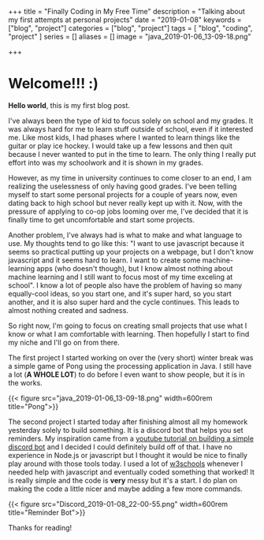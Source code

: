 +++
title = "Finally Coding in My Free Time"
description = "Talking about my first attempts at personal projects"
date = "2019-01-08"
keywords = ["blog", "project"]
categories = ["blog", "project"]
tags = [
 "blog",
 "coding",
 "project"
]
series = []
aliases = []
image = "java_2019-01-06_13-09-18.png"

+++


# Welcome!!! :)

**Hello world**, this is my first blog post.

I've always been the type of kid to focus solely on school and my grades. It was always hard for me to learn stuff outside of school, even if it interested me. Like most kids, I had phases where I wanted to learn things like the guitar or play ice hockey. I would take up a few lessons and then quit because I never wanted to put in the time to learn. The only thing I really put effort into was my schoolwork and it is shown in my grades.

However, as my time in university continues to come closer to an end, I am realizing the uselessness of only having good grades. I've been telling myself to start some personal projects for a couple of years now, even dating back to high school but never really kept up with it. Now, with the pressure of applying to co-op jobs looming over me, I've decided that it is finally time to get uncomfortable and start some projects.

Another problem, I've always had is what to make and what language to use. My thoughts tend to go like this: "I want to use javascript because it seems so practical putting up your projects on a webpage, but I don't know javascript and it seems hard to learn. I want to create some machine-learning apps (who doesn't though), but I know almost nothing about machine learning and I still want to focus most of my time exceling at school". I know a lot of people also have the problem of having so many equally-cool ideas, so you start one, and it's super hard, so you start another, and it is also super hard and the cycle continues. This leads to almost nothing created and sadness.

So right now, I'm going to focus on creating small projects that use what I know or what I am comfortable with learning. Then hopefully I start to find my niche and I'll go on from there.

The first project I started working on over the (very short) winter break was a simple game of Pong using the processing application in Java. I still have a lot (**A WHOLE LOT**) to do before I even want to show people, but it is in the works.

{{< figure src="java_2019-01-06_13-09-18.png" width=600rem title="Pong">}}

The second project I started today after finishing almost all my homework yesterday solely to build something. It is a discord bot that helps you set reminders. My inspiration came from a [youtube tutorial on building a simple discord bot](https://www.youtube.com/watch?feature=youtu.be&v=TaB2UDdX5Bw) and I decided I could definitely build off of that. I have no experience in Node.js or javascript but I thought it would be nice to finally play around with those tools today. I used a lot of [w3schools](https://www.w3schools.com/js) whenever I needed help with javascript and eventually coded something that worked! It is really simple and the code is **very** messy but it's a start. I do plan on making the code a little nicer and maybe adding a few more commands. 

{{< figure src="Discord_2019-01-08_22-00-55.png" width=600rem title="Reminder Bot">}}

Thanks for reading!